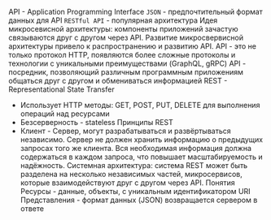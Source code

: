 API - Application Programming Interface
`JSON` - предпочтительный формат данных для API
`RESTful API` - популярная архитектура
Идея микросевисной архитектуры: компоненты приложений зачастую связываются друг с другом через API.
Развитие микросвервисной архитектуры привело к распространению и развитию API.
API - это не только протокол HTTP, появляются более сложные протоколы и технологии с уникальными преимуществами (GraphQL, gRPC)
API - посредник, позволяющий различным программным приложениям общаться друг с другом и обмениваться информацией
REST - Representational State Transfer
* Использует HTTP методы: GET, POST, PUT, DELETE для выполнения операций над ресурсами
* Безсерверность - stateless
Принципы REST
* Клиент - Сервер, могут разрабатываться и развёртываться независимо. Сервер не должен хранить информацию о предыдущих запросах того же клиента.
Вся необходимая информация должна содержаться в каждом запроса, что повышает масштабируемость и надёжность.
Системная архитектура: система REST может быть разделена на несколько независимых частей, микросервисов, которые взаимодействуют друг с другом через API.
Понятия
Ресурсы - данные, объекты, с уникальным идентификатором URI
Представления - формат данных (JSON) возвращается сервером в ответе
